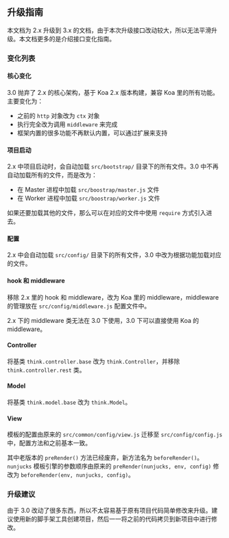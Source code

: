 ## 升级指南

本文档为 2.x 升级到 3.x 的文档，由于本次升级接口改动较大，所以无法平滑升级。本文档更多的是介绍接口变化指南。

### 变化列表
#### 核心变化

3.0 抛弃了 2.x 的核心架构，基于 Koa 2.x 版本构建，兼容 Koa 里的所有功能。主要变化为：

* 之前的 `http` 对象改为 `ctx` 对象
* 执行完全改为调用 `middleware` 来完成
* 框架内置的很多功能不再默认内置，可以通过扩展来支持

#### 项目启动

2.x 中项目启动时，会自动加载 `src/bootstrap/` 目录下的所有文件。3.0 中不再自动加载所有的文件，而是改为：

* 在 Master 进程中加载 `src/boostrap/master.js` 文件
* 在 Worker 进程中加载 `src/boostrap/worker.js` 文件

如果还要加载其他的文件，那么可以在对应的文件中使用 `require` 方式引入进去。

#### 配置

2.x 中会自动加载 `src/config/` 目录下的所有文件，3.0 中改为根据功能加载对应的文件。

#### hook 和 middleware

移除 2.x 里的 hook 和 middleware，改为 Koa 里的 middleware，middleware 的管理放在 `src/config/middleware.js` 配置文件中。

2.x 下的 middleware 类无法在 3.0 下使用，3.0 下可以直接使用 Koa 的 middleware。

#### Controller

将基类 `think.controller.base` 改为 `think.Controller`，并移除 `think.controller.rest` 类。

#### Model

将基类 `think.model.base` 改为 `think.Model`。

#### View

模板的配置由原来的 `src/common/config/view.js` 迁移至 `src/config/config.js` 中，配置方法和之前基本一致。

其中老版本的 `preRender()` 方法已经废弃，新方法名为 `beforeRender()`。`nunjucks` 模板引擎的参数顺序由原来的 `preRender(nunjucks, env, config)` 修改为 `beforeRender(env, nunjucks, config)`。

### 升级建议

由于 3.0 改动了很多东西，所以不太容易基于原有项目代码简单修改来升级。建议使用新的脚手架工具创建项目，然后一一将之前的代码拷贝到新项目中进行修改。

